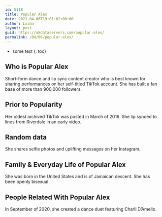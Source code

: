 ```yaml
---
id: 5118
title: Popular Alex
date: 2021-04-06T19:01:02+00:00
author: Laima
layout: post
guid: https://ukdataservers.com/popular-alex/
permalink: /04/06/popular-alex/
---
```


* some text
{: toc}


## Who is Popular Alex
                  
                  
                  
Short-form dance and lip sync content creator who is best known for sharing performances on her self-titled TikTok account. She has built a fan base of more than 900,000 followers.
                  
              
            
              
            
                
                
                
## Prior to Popularity
                  
                  
                  
Her oldest archived TikTok was posted in March of 2019. She lip synced to lines from Riverdale in an early video.
                  
              
            
              
            
                
                
                
## Random data
                  
                  
                  
She shares selfie photos and uplifting messages on her Instagram. 
                  
              
            
              
            
                
                
                
## Family & Everyday Life of Popular Alex
                  
                  
                  
She was born in the United States and is of Jamaican descent. She has been openly bisexual.
                  
              
            
              
            
                
                
                
## People Related With Popular Alex
                  
                  
                  
In September of 2020, she created a dance duet featuring Charli D&#8217;Amelio. 
                  
              
            
              
            
                
              
            
              
              
            
            
              
            
          
          
          